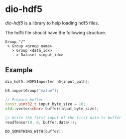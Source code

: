 # dio-hdf5

_dio-hdf5_ is a library to help loading hdf5 files.

The hdf5 file should have the following structure.

```
Group "/"
 > Group <group_name>
   > Group <data_idx>
     > Dataset <input_idx>
```

## Example

```cpp
dio_hdf5::HDF5Importer h5{input_path};

h5.importGroup("value");

// Prepare buffer
const uint32_t input_byte_size = 16;
std::vector<char> buffer(input_byte_size);

// Write the first input of the first data to buffer
readTensor(0, 0, buffer.data());

DO_SOMETHING_WITH(buffer);
```
